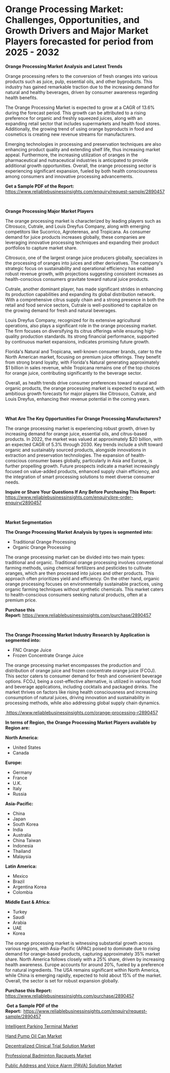 <p><h1>Orange Processing Market: Challenges, Opportunities, and Growth Drivers and Major Market Players forecasted for period from 2025 - 2032</h1></p><p><strong>Orange Processing Market Analysis and Latest Trends</strong></p>
<p><p>Orange processing refers to the conversion of fresh oranges into various products such as juice, pulp, essential oils, and other byproducts. This industry has gained remarkable traction due to the increasing demand for natural and healthy beverages, driven by consumer awareness regarding health benefits. </p><p>The Orange Processing Market is expected to grow at a CAGR of 13.6% during the forecast period. This growth can be attributed to a rising preference for organic and freshly squeezed juices, along with an expanding retail sector that includes supermarkets and health food stores. Additionally, the growing trend of using orange byproducts in food and cosmetics is creating new revenue streams for manufacturers. </p><p>Emerging technologies in processing and preservation techniques are also enhancing product quality and extending shelf life, thus increasing market appeal. Furthermore, the increasing utilization of oranges in the pharmaceutical and nutraceutical industries is anticipated to provide additional growth opportunities. Overall, the orange processing sector is experiencing significant expansion, fueled by both health consciousness among consumers and innovative processing advancements.</p></p>
<p><strong>Get a Sample PDF of the Report:&nbsp;</strong> <a href="https://www.reliablebusinessinsights.com/enquiry/request-sample/2890457?utm_campaign=1119&utm_medium=2&utm_source=Github&utm_content=ia&utm_term=14032025&utm_id=orange-processing">https://www.reliablebusinessinsights.com/enquiry/request-sample/2890457</a></p>
<p>&nbsp;</p>
<p><strong>Orange Processing Major Market Players</strong></p>
<p><p>The orange processing market is characterized by leading players such as Citrosuco, Cutrale, and Louis Dreyfus Company, along with emerging competitors like Sucorrico, Agroterenas, and Tropicana. As consumer demand for juice products increases globally, these companies are leveraging innovative processing techniques and expanding their product portfolios to capture market share.</p><p>Citrosuco, one of the largest orange juice producers globally, specializes in the processing of oranges into juices and other derivatives. The company's strategic focus on sustainability and operational efficiency has enabled robust revenue growth, with projections suggesting consistent increases as health-conscious consumers gravitate toward natural juice products.</p><p>Cutrale, another dominant player, has made significant strides in enhancing its production capabilities and expanding its global distribution network. With a comprehensive citrus supply chain and a strong presence in both the retail and food service sectors, Cutrale is well-positioned to capitalize on the growing demand for fresh and natural beverages.</p><p>Louis Dreyfus Company, recognized for its extensive agricultural operations, also plays a significant role in the orange processing market. The firm focuses on diversifying its citrus offerings while ensuring high-quality production standards. Its strong financial performance, supported by continuous market expansions, indicates promising future growth.</p><p>Florida's Natural and Tropicana, well-known consumer brands, cater to the North American market, focusing on premium juice offerings. They benefit from strong brand loyalty, with Florida's Natural generating approximately $1 billion in sales revenue, while Tropicana remains one of the top choices for orange juice, contributing significantly to the beverage sector.</p><p>Overall, as health trends drive consumer preferences toward natural and organic products, the orange processing market is expected to expand, with ambitious growth forecasts for major players like Citrosuco, Cutrale, and Louis Dreyfus, enhancing their revenue potential in the coming years.</p></p>
<p>&nbsp;</p>
<p><strong>What Are The Key Opportunities For Orange Processing Manufacturers?</strong></p>
<p><p>The orange processing market is experiencing robust growth, driven by increasing demand for orange juice, essential oils, and citrus-based products. In 2022, the market was valued at approximately $20 billion, with an expected CAGR of 5.3% through 2030. Key trends include a shift toward organic and sustainably sourced products, alongside innovations in extraction and preservation technologies. The expansion of health-conscious consumer bases globally, particularly in Asia and Europe, is further propelling growth. Future prospects indicate a market increasingly focused on value-added products, enhanced supply chain efficiency, and the integration of smart processing solutions to meet diverse consumer needs.</p></p>
<p><strong>Inquire or Share Your Questions If Any Before Purchasing This Report:</strong> <a href="https://www.reliablebusinessinsights.com/enquiry/pre-order-enquiry/2890457?utm_campaign=1119&utm_medium=2&utm_source=Github&utm_content=ia&utm_term=14032025&utm_id=orange-processing">https://www.reliablebusinessinsights.com/enquiry/pre-order-enquiry/2890457</a></p>
<p>&nbsp;</p>
<p><strong>Market Segmentation</strong></p>
<p><strong>The Orange Processing Market Analysis by types is segmented into:</strong></p>
<p><ul><li>Traditional Orange Processing</li><li>Organic Orange Processing</li></ul></p>
<p><p>The orange processing market can be divided into two main types: traditional and organic. Traditional orange processing involves conventional farming methods, using chemical fertilizers and pesticides to cultivate oranges, which are then processed into juices and other products. This approach often prioritizes yield and efficiency. On the other hand, organic orange processing focuses on environmentally sustainable practices, using organic farming techniques without synthetic chemicals. This market caters to health-conscious consumers seeking natural products, often at a premium price.</p></p>
<p><strong>Purchase this Report:&nbsp;</strong><a href="https://www.reliablebusinessinsights.com/purchase/2890457?utm_campaign=1119&utm_medium=2&utm_source=Github&utm_content=ia&utm_term=14032025&utm_id=orange-processing">https://www.reliablebusinessinsights.com/purchase/2890457</a></p>
<p>&nbsp;</p>
<p><strong>The Orange Processing Market Industry Research by Application is segmented into:</strong></p>
<p><ul><li>FNC Orange Juice</li><li>Frozen Concentrate Orange Juice</li></ul></p>
<p><p>The orange processing market encompasses the production and distribution of orange juice and frozen concentrate orange juice (FCOJ). This sector caters to consumer demand for fresh and convenient beverage options. FCOJ, being a cost-effective alternative, is utilized in various food and beverage applications, including cocktails and packaged drinks. The market thrives on factors like rising health consciousness and increasing consumption of natural juices, driving innovation and sustainability in processing methods, while also addressing global supply chain dynamics.</p></p>
<p><a href="https://www.reliablebusinessinsights.com/orange-processing-r2890457?utm_campaign=1119&utm_medium=2&utm_source=Github&utm_content=ia&utm_term=14032025&utm_id=orange-processing">&nbsp;https://www.reliablebusinessinsights.com/orange-processing-r2890457</a></p>
<p><strong>In terms of Region, the Orange Processing Market Players available by Region are:</strong></p>
<p>
    <p> <strong> North America: </strong>
        <ul>
            <li>United States</li>
            <li>Canada</li>
        </ul>
        </p> 
    <p> <strong> Europe: </strong>
        <ul>
            <li>Germany</li>
            <li>France</li>
            <li>U.K.</li>
            <li>Italy</li>
            <li>Russia</li>
        </ul>
        </p> 
    <p> <strong> Asia-Pacific: </strong>
        <ul>
            <li>China</li>
            <li>Japan</li>
            <li>South Korea</li>
            <li>India</li>
            <li>Australia</li>
            <li>China Taiwan</li>
            <li>Indonesia</li>
            <li>Thailand</li>
            <li>Malaysia</li>
        </ul>
        </p> 
    <p> <strong> Latin America: </strong>
        <ul>
            <li>Mexico</li>
            <li>Brazil</li>
            <li>Argentina Korea</li>
            <li>Colombia</li>
        </ul>
        </p> 
    <p> <strong> Middle East & Africa: </strong>
        <ul>
            <li>Turkey</li>
            <li>Saudi</li>
            <li>Arabia</li>
            <li>UAE</li>
            <li>Korea</li>
        </ul>
    </p>
    </p>
<p><p>The orange processing market is witnessing substantial growth across various regions, with Asia-Pacific (APAC) poised to dominate due to rising demand for orange-based products, capturing approximately 35% market share. North America follows closely with a 25% share, driven by increasing health awareness. Europe accounts for around 20%, fueled by a preference for natural ingredients. The USA remains significant within North America, while China is emerging rapidly, expected to hold about 15% of the market. Overall, the sector is set for robust expansion globally.</p></p>
<p><strong>Purchase this Report: </strong><a href="https://www.reliablebusinessinsights.com/purchase/2890457?utm_campaign=1119&utm_medium=2&utm_source=Github&utm_content=ia&utm_term=14032025&utm_id=orange-processing">https://www.reliablebusinessinsights.com/purchase/2890457</a></p>
<p>&nbsp;<strong>Get a Sample PDF of the Report:&nbsp;&nbsp;</strong><a href="https://www.reliablebusinessinsights.com/enquiry/request-sample/2890457?utm_campaign=1119&utm_medium=2&utm_source=Github&utm_content=ia&utm_term=14032025&utm_id=orange-processing">https://www.reliablebusinessinsights.com/enquiry/request-sample/2890457</a></p>
<p><strong></strong></p>
<p><p><a href="https://github.com/dafertsuria/Market-Research-Report-List-1/blob/main/intelligent-parking-terminal-market.md?utm_campaign=1119&utm_medium=2&utm_source=Github&utm_content=ia&utm_term=14032025&utm_id=orange-processing">Intelligent Parking Terminal Market</a></p><p><a href="https://github.com/reeseberro3j/Market-Research-Report-List-1/blob/main/hand-pump-oil-can-market.md?utm_campaign=1119&utm_medium=2&utm_source=Github&utm_content=ia&utm_term=14032025&utm_id=orange-processing">Hand Pump Oil Can Market</a></p><p><a href="https://github.com/shroffuhpa/Market-Research-Report-List-1/blob/main/decentralized-clinical-trial-solution-market.md?utm_campaign=1119&utm_medium=2&utm_source=Github&utm_content=ia&utm_term=14032025&utm_id=orange-processing">Decentralized Clinical Trial Solution Market</a></p><p><a href="https://github.com/billejuman43/Market-Research-Report-List-1/blob/main/professional-badminton-racquets-market.md?utm_campaign=1119&utm_medium=2&utm_source=Github&utm_content=ia&utm_term=14032025&utm_id=orange-processing">Professional Badminton Racquets Market</a></p><p><a href="https://github.com/pockettifere14/Market-Research-Report-List-1/blob/main/public-address-and-voice-alarm-pava-solution-market.md?utm_campaign=1119&utm_medium=2&utm_source=Github&utm_content=ia&utm_term=14032025&utm_id=orange-processing">Public Address and Voice Alarm (PAVA) Solution Market</a></p></p>
